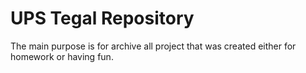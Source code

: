 # UPS Tegal Repository
The main purpose is for archive all project that was created either for homework or having fun.
